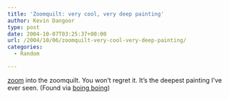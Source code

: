 ```yaml
---
title: 'Zoomquilt: very cool, very deep painting'
author: Kevin Dangoor
type: post
date: 2004-10-07T03:25:37+00:00
url: /2004/10/06/zoomquilt-very-cool-very-deep-painting/
categories:
  - Random

---
```

[zoom][1] into the zoomquilt. You won&#8217;t regret it. It&#8217;s the deepest painting I&#8217;ve ever seen. (Found via [boing boing][2])

 [1]: http://razghul.ice.org/misc/zoom/zoom.htm "zoom"
 [2]: http://www.boingboing.net
